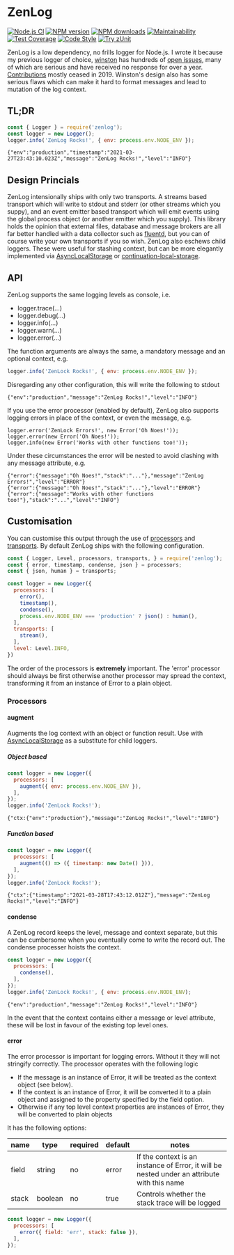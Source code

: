 # ZenLog
[![Node.js CI](https://github.com/acuminous/zenlog/workflows/Node.js%20CI/badge.svg)](https://github.com/acuminous/zenlog/actions?query=workflow%3A%22Node.js+CI%22)
[![NPM version](https://img.shields.io/npm/v/zenlog.svg?style=flat-square)](https://www.npmjs.com/package/zenlog)
[![NPM downloads](https://img.shields.io/npm/dm/zenlog.svg?style=flat-square)](https://www.npmjs.com/package/zenlog)
[![Maintainability](https://api.codeclimate.com/v1/badges/33f343b0fd8beafb90aa/maintainability)](https://codeclimate.com/github/acuminous/zenlog/maintainability)
[![Test Coverage](https://api.codeclimate.com/v1/badges/33f343b0fd8beafb90aa/test_coverage)](https://codeclimate.com/github/acuminous/zenlog/test_coverage)
[![Code Style](https://img.shields.io/badge/code%20style-esnext-brightgreen.svg)](https://www.npmjs.com/package/eslint-config-esnext)
[![Try zUnit](https://img.shields.io/badge/Try-zUnit-brightgreen)](https://github.com/acuminous/zUnit)

ZenLog is a low dependency, no frills logger for Node.js. I wrote it because my previous logger of choice, [winston](https://github.com/winstonjs/winston) has hundreds of [open issues](https://github.com/winstonjs/winston/issues), many of which are serious and have received no response for over a year. [Contributions](https://github.com/winstonjs/winston/graphs/contributors) mostly ceased in 2019. Winston's design also has some serious flaws which can make it hard to format messages and lead to mutation of the log context.

## TL;DR
```js
const { Logger } = require('zenlog');
const logger = new Logger();
logger.info('ZenLog Rocks!', { env: process.env.NODE_ENV });
```
```
{"env":"production","timestamp":"2021-03-27T23:43:10.023Z","message":"ZenLog Rocks!","level":"INFO"}
```

## Design Princials
ZenLog intensionally ships with only two transports. A streams based transport which will write to stdout and stderr (or other streams which you suppy), and an event emitter based transport which will emit events using the global process object (or another emitter which you supply). This library holds the opinion that external files, database and message brokers are all far better handled with a data collector such as [fluentd](https://www.fluentd.org/architecture), but you can of course write your own transports if you so wish. ZenLog also eschews child loggers. These were useful for stashing context, but can be more elegantly implemented via [AsyncLocalStorage](https://nodejs.org/docs/latest-v14.x/api/async_hooks.html#async_hooks_class_asynclocalstorage) or [continuation-local-storage](https://www.npmjs.com/package/continuation-local-storage).

## API
ZenLog supports the same logging levels as console, i.e.

* logger.trace(...)
* logger.debug(...)
* logger.info(...)
* logger.warn(...)
* logger.error(...)

The function arguments are always the same, a mandatory message and an optional context, e.g.
```js
logger.info('ZenLock Rocks!', { env: process.env.NODE_ENV });
```
Disregarding any other configuration, this will write the following to stdout
```
{"env":"production","message":"ZenLog Rocks!","level":"INFO"}
```
If you use the error processor (enabled by default), ZenLog also supports logging errors in place of the context, or even the message, e.g.
```
logger.error('ZenLock Errors!', new Error('Oh Noes!'));
logger.error(new Error('Oh Noes!'));
logger.info(new Error('Works with other functions too!'));
```
Under these circumstances the error will be nested to avoid clashing with any message attribute, e.g.
```
{"error":{"message":"Oh Noes!","stack":"..."},"message":"ZenLog Errors!","level":"ERROR"}
{"error":{"message":"Oh Noes!","stack":"..."},"level":"ERROR"}
{"error":{"message":"Works with other functions too!"},"stack":"...","level":"INFO"}
```

## Customisation
You can customise this output through the use of [processors](#processors) and [transports](#transports). By default ZenLog ships with the following configuration.

```js
const { Logger, Level, processors, transports, } = require('zenlog');
const { error, timestamp, condense, json } = processors;
const { json, human } = transports;

const logger = new Logger({
  processors: [
    error(),
    timestamp(),
    condense(),
    process.env.NODE_ENV === 'production' ? json() : human(),
  ],
  transports: [
    stream(),
  ],
  level: Level.INFO,
})
```
The order of the processors is **extremely** important. The 'error' processor should always be first otherwise another processor may spread the context, transforming it from an instance of Error to a plain object.

### Processors

#### augment
Augments the log context with an object or function result. Use with [AsyncLocalStorage](https://nodejs.org/docs/latest-v14.x/api/async_hooks.html#async_hooks_class_asynclocalstorage) as a substitute for child loggers.

##### Object based
```js
const logger = new Logger({
  processors: [
    augment({ env: process.env.NODE_ENV }),
  ],
});
logger.info('ZenLock Rocks!');
```
```
{"ctx:{"env":"production"},"message":"ZenLog Rocks!","level":"INFO"}
```

##### Function based
```js
const logger = new Logger({
  processors: [
    augment(() => ({ timestamp: new Date() })),
  ],
});
logger.info('ZenLock Rocks!');
```
```
{"ctx":{"timestamp":"2021-03-28T17:43:12.012Z"},"message":"ZenLog Rocks!","level":"INFO"}
```

#### condense
A ZenLog record keeps the level, message and context separate, but this can be cumbersome when you eventually come to write the record out. The condense processer hoists the context.

```js
const logger = new Logger({
  processors: [
    condense(),
  ],
});
logger.info('ZenLock Rocks!', { env: process.env.NODE_ENV);
```
```
{"env":"production","message":"ZenLog Rocks!","level":"INFO"}
```
In the event that the context contains either a message or level attribute, these will be lost in favour of the existing top level ones.

#### error
The error processor is important for logging errors. Without it they will not stringify correctly. The processor operates with the following logic

* If the message is an instance of Error, it will be treated as the context object (see below).
* If the context is an instance of Error, it will be converted it to a plain object and assigned to the property specified by the field option.
* Otherwise if any top level context properties are instances of Error, they will be converted to plain objects

It has the following options:

| name  | type    | required | default | notes |
|-------|---------|----------|---------|-------|
| field | string  | no       | error   | If the context is an instance of Error, it will be nested under an attribute with this name |
| stack | boolean | no       | true    | Controls whether the stack trace will be logged |

```js
const logger = new Logger({
  processors: [
    error({ field: 'err', stack: false }),
  ],
});
```

#### 
